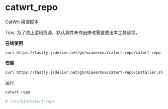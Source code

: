 <!--
 * @Author: 喵二
 * @Date: 2023-10-13 22:12:21
 * @LastEditors: 喵二
 * @LastEditTime: 2023-10-13 22:19:44
 * @FilePath: \undefinedn:\Git\catwrt-repo\README.md
-->
# catwrt_repo

CatWrt 换源脚本

Tips: 为了防止滥用资源，默认源并未作出修改需要使用本工具替换。

**在线使用**

```bash
curl https://fastly.jsdelivr.net/gh/miaoermua/catwrt-repo/catwrt-repo | bash
```

**安装**

```bash
curl https://fastly.jsdelivr.net/gh/miaoermua/catwrt-repo/installer.sh | bash
```

运行

```bash
catwrt-repo

# /usr/bin/catwrt-repo
```